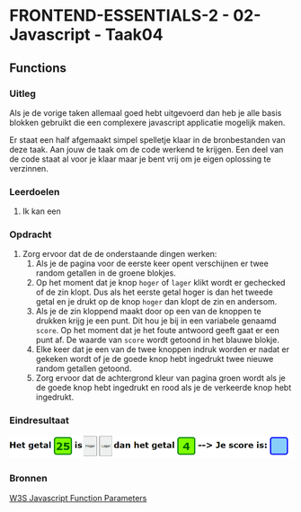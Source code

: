 # FRONTEND-ESSENTIALS-2 - 02-Javascript - Taak04

## Functions

### Uitleg

Als je de vorige taken allemaal goed hebt uitgevoerd dan heb je alle basis blokken gebruikt die een complexere javascript applicatie mogelijk maken.

Er staat een half afgemaakt simpel spelletje klaar in de bronbestanden van deze taak. Aan jouw de taak om de code werkend te krijgen. Een deel van de code staat al voor je klaar  maar je bent vrij om je eigen oplossing te verzinnen.

### Leerdoelen

1. Ik kan een

### Opdracht

1. Zorg ervoor dat de de onderstaande dingen werken:
   1. Als je de pagina voor de eerste keer opent verschijnen er twee random getallen in de groene blokjes.
   2. Op het moment dat je knop `hoger` of `lager` klikt wordt er gechecked of de zin klopt. Dus als het eerste getal hoger is dan het tweede getal en je drukt op de knop `hoger` dan klopt de zin en andersom.
   3. Als je de zin kloppend maakt door op een van de knoppen te drukken krijg je een punt. Dit hou je bij in een variabele genaamd `score`. Op het moment dat je het foute antwoord geeft gaat er een punt af. De waarde van `score` wordt getoond in het blauwe blokje.
   4. Elke keer dat je een van de twee knoppen indruk worden er nadat er gekeken wordt of je de goede knop hebt ingedrukt twee nieuwe random getallen getoond.
   5. Zorg ervoor dat de achtergrond kleur van pagina groen wordt als je de goede knop hebt ingedrukt en rood als je de verkeerde knop hebt ingedrukt.

### Eindresultaat

![Hoger Lager eindresultaat](img/taak06-hoger-lager.gif)


### Bronnen

[W3S Javascript Function Parameters](https://www.w3schools.com/js/js_function_parameters.asp)